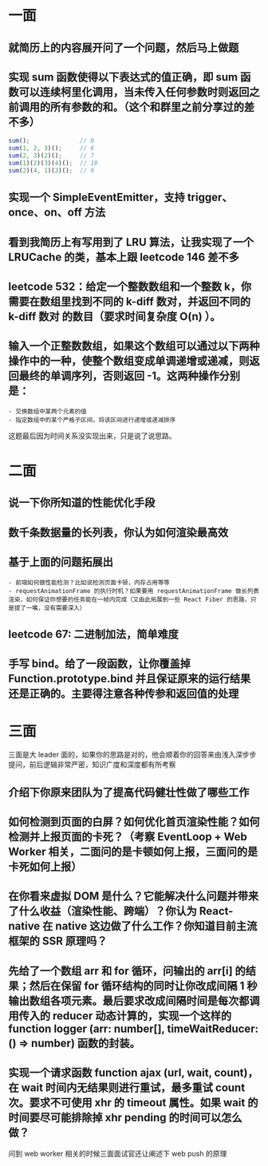 # 一面

## 就简历上的内容展开问了一个问题，然后马上做题
## 实现 sum 函数使得以下表达式的值正确，即 sum 函数可以连续柯里化调用，当未传入任何参数时则返回之前调用的所有参数的和。（这个和群里之前分享过的差不多）
```javascript
sum();              // 0
sum(1, 2, 3)();     // 6
sum(2, 3)(2)();     // 7
sum(1)(2)(3)(4)();  // 10
sum(2)(4, 1)(2)();  // 9
```

## 实现一个 SimpleEventEmitter，支持 trigger、once、on、off 方法
## 看到我简历上有写用到了 LRU 算法，让我实现了一个 LRUCache 的类，基本上跟 leetcode 146 差不多
## leetcode 532：给定一个整数数组和一个整数 k，你需要在数组里找到不同的 k-diff 数对，并返回不同的 k-diff 数对 的数目（要求时间复杂度 O(n) ）。
## 输入一个正整数数组，如果这个数组可以通过以下两种操作中的一种，使整个数组变成单调递增或递减，则返回最终的单调序列，否则返回 -1。这两种操作分别是：
    - 交换数组中某两个元素的值
    - 指定数组中的某个严格子区间，将该区间进行递增或递减排序

这题最后因为时间关系没实现出来，只是说了说思路。

# 二面

## 说一下你所知道的性能优化手段

## 数千条数据量的长列表，你认为如何渲染最高效

## 基于上面的问题拓展出
    - 前端如何做性能检测？比如说检测页面卡顿，内存占用等等
    - requestAnimationFrame 的执行时机？如果要用 requestAnimationFrame 做长列表渲染，如何保证你想要的任务能在一帧内完成（又由此拓展到一些 React Fiber 的思路，只是提了一嘴，没有需要深入）

## leetcode 67: 二进制加法，简单难度
## 手写 bind。给了一段函数，让你覆盖掉 Function.prototype.bind 并且保证原来的运行结果还是正确的。主要得注意各种传参和返回值的处理

# 三面
三面是大 leader 面的，如果你的思路是对的，他会顺着你的回答来由浅入深步步提问，前后逻辑非常严密，知识广度和深度都有所考察

## 介绍下你原来团队为了提高代码健壮性做了哪些工作
## 如何检测到页面的白屏？如何优化首页渲染性能？如何检测并上报页面的卡死？（考察 EventLoop + Web Worker 相关，二面问的是卡顿如何上报，三面问的是卡死如何上报）

## 在你看来虚拟 DOM 是什么？它能解决什么问题并带来了什么收益（渲染性能、跨端）？你认为 React-native 在 native 这边做了什么工作？你知道目前主流框架的 SSR 原理吗？

## 先给了一个数组 arr 和 for 循环，问输出的 arr[i] 的结果；然后在保留 for 循环结构的同时让你改成间隔 1 秒输出数组各项元素。最后要求改成间隔时间是每次都调用传入的 reducer 动态计算的，实现一个这样的 function logger (arr: number[], timeWaitReducer: () => number) 函数的封装。

## 实现一个请求函数 function ajax (url, wait, count)，在 wait 时间内无结果则进行重试，最多重试 count 次。要求不可使用 xhr 的 timeout 属性。如果 wait 的时间要尽可能排除掉 xhr pending 的时间可以怎么做？

问到 web worker 相关的时候三面面试官还让阐述下 web push 的原理